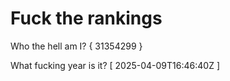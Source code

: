 # Fuck the rankings

Who the hell am I?
{ 31354299 }

What fucking year is it?
[ 2025-04-09T16:46:40Z ]
